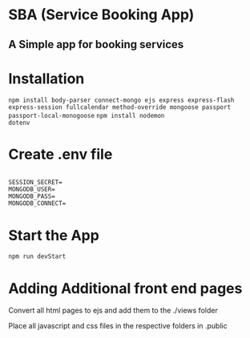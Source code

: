 <h1>SBA (Service Booking App)</h1>

<h2>A Simple app for booking services</h2>

# Installation

<code>npm install body-parser connect-mongo ejs express express-flash express-session fullcalendar method-override mongoose passport passport-local-monogoose</code>
<code>npm install nodemon dotenv</code>

# Create .env file
<code>
SESSION_SECRET=<express-session secret>
MONGODB_USER=<mongodb user>
MONGODB_PASS=<mongodb password>
MONGODB_CONNECT=<connect url>
</code>

# Start the App
<code>npm run devStart</code>

# Adding Additional front end pages
<p>Convert all html pages to ejs and add them to the ./views folder</p>
<p>Place all javascript and css files in the respective folders in .public</p>